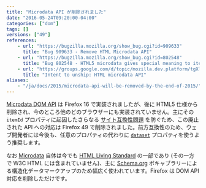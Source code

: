 ```yaml
---
title: "Microdata API が削除されました"
date: "2016-05-24T09:20:00-04:00"
categories: ["dom"]
tags: []
versions: ["49"]
references:
    - url: "https://bugzilla.mozilla.org/show_bug.cgi?id=909633"
      title: "Bug 909633 - Remove HTML Microdata API"
    - url: "https://bugzilla.mozilla.org/show_bug.cgi?id=802548"
      title: "Bug 802548 - HTML5 microdata gives special meaning to itemId breaking some web content"
    - url: "https://groups.google.com/d/topic/mozilla.dev.platform/tgXlkRhF6wo/discussion"
      title: "Intent to unship: HTML microdata API"
aliases:
    - "/ja/docs/2015/microdata-api-will-be-removed-by-the-end-of-2015/"
---
```

[Microdata DOM API](https://developer.mozilla.org/docs/Web/API/Microdata_DOM_API) は Firefox 16 で実装されましたが、後に HTML5 仕様から削除され、今のところ他のどのブラウザーにも実装されていません。主にその `itemId` プロパティに起因したさらなる [サイト互換性問題](https://www.fxsitecompat.com/ja/docs/2012/microdata-api-has-added-new-properties-to-elements/) を防ぐため、この廃止された API への対応は Firefox 49 で削除されました。前方互換性のため、ウェブ開発者には今後も、任意のプロパティの代わりに [`dataset`](https://developer.mozilla.org/docs/Web/API/HTMLElement/dataset) プロパティを使うよう推奨します。

なお [Microdata](https://developer.mozilla.org/docs/Web/HTML/Microdata) 自体は今でも [HTML Living Standard](https://html.spec.whatwg.org/multipage/microdata.html) の一部であり (その一方で W3C HTML には含まれていません)、主に [Schema.org](https://schema.org/) ボキャブラリーによる構造化データマークアップのため幅広く使われています。Firefox は DOM API 対応を削除しただけです。
